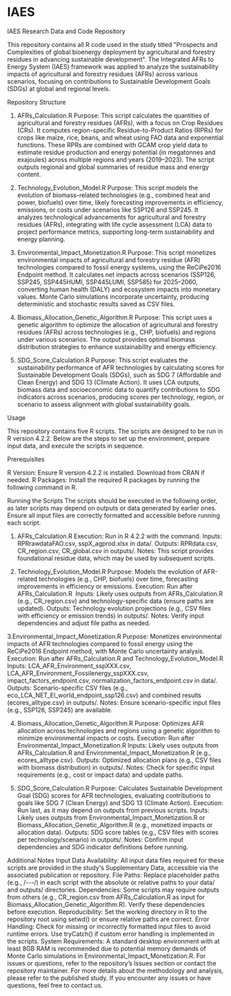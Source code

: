# IAES
IAES Research Data and Code Repository

This repository contains all R code used in the study titled "Prospects and Complexities of global bioenergy deployment by agricultural and forestry residues in advancing sustainable development". The Integrated AFRs to Energy System (IAES) framework was applied to analyze the sustainability impacts of agricultural and forestry residues (AFRs) across various scenarios, focusing on contributions to Sustainable Development Goals (SDGs) at global and regional levels.

Repository Structure

1. AFRs_Calculation.R
Purpose: This script calculates the quantities of agricultural and forestry residues (AFRs), with a focus on Crop Residues (CRs). It computes region-specific Residue-to-Product Ratios (RPRs) for crops like maize, rice, beans, and wheat using FAO data and exponential functions. These RPRs are combined with GCAM crop yield data to estimate residue production and energy potential (in megatonnes and exajoules) across multiple regions and years (2019–2023). The script outputs regional and global summaries of residue mass and energy content.

2. Technology_Evolution_Model.R
Purpose: This script models the evolution of biomass-related technologies (e.g., combined heat and power, biofuels) over time, likely forecasting improvements in efficiency, emissions, or costs under scenarios like SSP126 and SSP245. It analyzes technological advancements for agricultural and forestry residues (AFRs), integrating with life cycle assessment (LCA) data to project performance metrics, supporting long-term sustainability and energy planning.

3. Environmental_Impact_Monetization.R
Purpose: This script monetizes environmental impacts of agricultural and forestry residue (AFR) technologies compared to fossil energy systems, using the ReCiPe2016 Endpoint method. It calculates net impacts across scenarios (SSP126, SSP245, SSP445HUMI, SSP445LUMI, SSP585) for 2025–2060, converting human health (DALY) and ecosystem impacts into monetary values. Monte Carlo simulations incorporate uncertainty, producing deterministic and stochastic results saved as CSV files.

4. Biomass_Allocation_Genetic_Algorithm.R
Purpose: This script uses a genetic algorithm to optimize the allocation of agricultural and forestry residues (AFRs) across technologies (e.g., CHP, biofuels) and regions under various scenarios.  The output provides optimal biomass distribution strategies to enhance sustainability and energy efficiency.

5. SDG_Score_Calculation.R
Purpose: This script evaluates the sustainability performance of AFR technologies by calculating scores for Sustainable Development Goals (SDGs), such as SDG 7 (Affordable and Clean Energy) and SDG 13 (Climate Action). It uses LCA outputs, biomass data and socioeconomic data to quantify contributions to SDG indicators across scenarios, producing scores per technology, region, or scenario to assess alignment with global sustainability goals.

Usage

This repository contains five R scripts. The scripts are designed to be run in R version 4.2.2. Below are the steps to set up the environment, prepare input data, and execute the scripts in sequence.

Prerequisites

R Version: Ensure R version 4.2.2 is installed. Download from CRAN if needed.
R Packages: Install the required R packages by running the following command in R.

Running the Scripts
The scripts should be executed in the following order, as later scripts may depend on outputs or data generated by earlier ones. Ensure all input files are correctly formatted and accessible before running each script.

1. AFRs_Calculation.R
Execution: Run in R 4.2.2 with the command.
Inputs: RPRrawdataFAO.csv, sspX_agprod.xlsx in data/.
Outputs: RPRdata.csv, CR_region.csv, CR_global.csv in outputs/.
Notes: This script provides foundational residue data, which may be used by subsequent scripts.

2. Technology_Evolution_Model.R
Purpose: Models the evolution of AFR-related technologies (e.g., CHP, biofuels) over time, forecasting improvements in efficiency or emissions.
Execution: Run after AFRs_Calculation.R 
Inputs: Likely uses outputs from AFRs_Calculation.R (e.g., CR_region.csv) and technology-specific data (ensure paths are updated).
Outputs: Technology evolution projections (e.g., CSV files with efficiency or emission trends) in outputs/.
Notes: Verify input dependencies and adjust file paths as needed.

3.Environmental_Impact_Monetization.R
Purpose: Monetizes environmental impacts of AFR technologies compared to fossil energy using the ReCiPe2016 Endpoint method, with Monte Carlo uncertainty analysis.
Execution: Run after AFRs_Calculation.R and Technology_Evolution_Model.R
Inputs: LCA_AFR_Environment_sspXXX.csv, LCA_AFR_Environment_Fossilenergy_sspXXX.csv, impact_factors_endpoint.csv, normalization_factors_endpoint.csv in data/.
Outputs: Scenario-specific CSV files (e.g., eco_LCA_NET_EI_world_endpoint_ssp126.csv) and combined results (ecores_alltype.csv) in outputs/.
Notes: Ensure scenario-specific input files (e.g., SSP126, SSP245) are available.

4. Biomass_Allocation_Genetic_Algorithm.R
Purpose: Optimizes AFR allocation across technologies and regions using a genetic algorithm to minimize environmental impacts or costs.
Execution: Run after Environmental_Impact_Monetization.R
Inputs: Likely uses outputs from AFRs_Calculation.R and Environmental_Impact_Monetization.R (e.g., ecores_alltype.csv).
Outputs: Optimized allocation plans (e.g., CSV files with biomass distribution) in outputs/.
Notes: Check for specific input requirements (e.g., cost or impact data) and update paths.

5. SDG_Score_Calculation.R
Purpose: Calculates Sustainable Development Goal (SDG) scores for AFR technologies, evaluating contributions to goals like SDG 7 (Clean Energy) and SDG 13 (Climate Action).
Execution: Run last, as it may depend on outputs from previous scripts.
Inputs: Likely uses outputs from Environmental_Impact_Monetization.R or Biomass_Allocation_Genetic_Algorithm.R (e.g., monetized impacts or allocation data).
Outputs: SDG score tables (e.g., CSV files with scores per technology/scenario) in outputs/.
Notes: Confirm input dependencies and SDG indicator definitions before running.

Additional Notes
Input Data Availability: All input data files required for these scripts are provided in the study's Supplementary Data, accessible via the associated publication or repository.
File Paths: Replace placeholder paths (e.g., /---/) in each script with the absolute or relative paths to your data/ and outputs/ directories.
Dependencies: Some scripts may require outputs from others (e.g., CR_region.csv from AFRs_Calculation.R as input for Biomass_Allocation_Genetic_Algorithm.R). Verify these dependencies before execution.
Reproducibility: Set the working directory in R to the repository root using setwd() or ensure relative paths are correct.
Error Handling: Check for missing or incorrectly formatted input files to avoid runtime errors. Use tryCatch() if custom error handling is implemented in the scripts.
System Requirements: A standard desktop environment with at least 8GB RAM is recommended due to potential memory demands of Monte Carlo simulations in Environmental_Impact_Monetization.R.
For issues or questions, refer to the repository’s Issues section or contact the repository maintainer. For more details about the methodology and analysis, please refer to the published study. If you encounter any issues or have questions, feel free to contact us.
